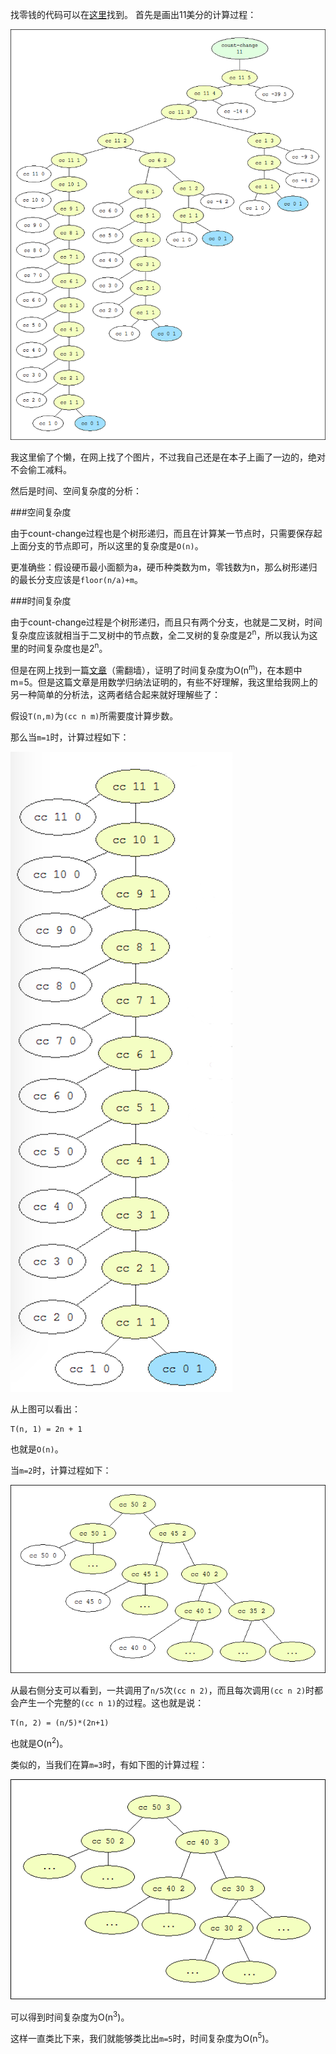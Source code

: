 
找零钱的代码可以在[这里](/jiacai2050/sicp/blob/master/05/2015-05-21-count-change-recurisve.md)找到。
首先是画出11美分的计算过程：

![](img/count-change-diagram.png)

我这里偷了个懒，在网上找了个图片，不过我自己还是在本子上画了一边的，绝对不会偷工减料。

然后是时间、空间复杂度的分析：

###空间复杂度

由于count-change过程也是个树形递归，而且在计算某一节点时，只需要保存起上面分支的节点即可，所以这里的复杂度是`O(n)`。

更准确些：假设硬币最小面额为a，硬币种类数为m，零钱数为n，那么树形递归的最长分支应该是`floor(n/a)+m`。

###时间复杂度

由于count-change过程是个树形递归，而且只有两个分支，也就是二叉树，时间复杂度应该就相当于二叉树中的节点数，全二叉树的复杂度是2<sup>n</sup>，所以我认为这里的时间复杂度也是2<sup>n</sup>。

但是在网上找到一篇[文章](https://wqzhang.wordpress.com/2009/06/09/sicp-exercise-1-14/)（需翻墙），证明了时间复杂度为O(n<sup>m</sup>)，在本题中m=5。但是这篇文章是用数学归纳法证明的，有些不好理解，我这里给我网上的另一种简单的分析法，这两者结合起来就好理解些了：

假设`T(n,m)`为`(cc n m)`所需要度计算步数。

那么当`m=1`时，计算过程如下：

![](img/count-change-11-1-diagram.png)

从上图可以看出：
```
T(n, 1) = 2n + 1
```
也就是`O(n)`。

当`m=2`时，计算过程如下：

![](img/count-change-50-2-diagram.png)

从最右侧分支可以看到，一共调用了`n/5`次`(cc n 2)`，而且每次调用`(cc n 2)`时都会产生一个完整的`(cc n 1)`的过程。这也就是说：
```
T(n, 2) = (n/5)*(2n+1)
```
也就是O(n<sup>2</sup>)。

类似的，当我们在算`m=3`时，有如下图的计算过程：

![](img/count-change-50-3-diagram.png)

可以得到时间复杂度为O(n<sup>3</sup>)。

这样一直类比下来，我们就能够类比出`m=5`时，时间复杂度为O(n<sup>5</sup>)。
